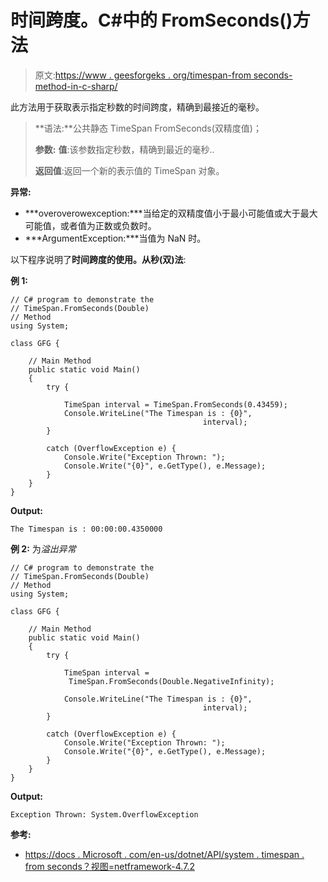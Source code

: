 # 时间跨度。C#中的 FromSeconds()方法

> 原文:[https://www . geesforgeks . org/timespan-from seconds-method-in-c-sharp/](https://www.geeksforgeeks.org/timespan-fromseconds-method-in-c-sharp/)

此方法用于获取表示指定秒数的时间跨度，精确到最接近的毫秒。

> **语法:**公共静态 TimeSpan FromSeconds(双精度值)；
> 
> **参数:**
> **值**:该参数指定秒数，精确到最近的毫秒..
> 
> **返回值**:返回一个新的表示值的 TimeSpan 对象。

**异常:**

*   ***overoverowexception:***当给定的双精度值小于最小可能值或大于最大可能值，或者值为正数或负数时。
*   ***ArgumentException:***当值为 NaN 时。

以下程序说明了**时间跨度的使用。从秒(双)法**:

**例 1:**

```
// C# program to demonstrate the
// TimeSpan.FromSeconds(Double)
// Method
using System;

class GFG {

    // Main Method
    public static void Main()
    {
        try {

            TimeSpan interval = TimeSpan.FromSeconds(0.43459);
            Console.WriteLine("The Timespan is : {0}",
                                           interval);
        }

        catch (OverflowException e) {
            Console.Write("Exception Thrown: ");
            Console.Write("{0}", e.GetType(), e.Message);
        }
    }
}
```

**Output:**

```
The Timespan is : 00:00:00.4350000

```

**例 2:** 为*溢出异常*

```
// C# program to demonstrate the
// TimeSpan.FromSeconds(Double) 
// Method
using System;

class GFG {

    // Main Method
    public static void Main()
    {
        try {

            TimeSpan interval = 
             TimeSpan.FromSeconds(Double.NegativeInfinity);

            Console.WriteLine("The Timespan is : {0}",
                                           interval);
        }

        catch (OverflowException e) {
            Console.Write("Exception Thrown: ");
            Console.Write("{0}", e.GetType(), e.Message);
        }
    }
}
```

**Output:**

```
Exception Thrown: System.OverflowException

```

**参考:**

*   [https://docs . Microsoft . com/en-us/dotnet/API/system . timespan . from seconds？视图=netframework-4.7.2](https://docs.microsoft.com/en-us/dotnet/api/system.timespan.fromseconds?view=netframework-4.7.2)